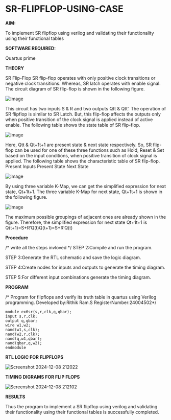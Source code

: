 # SR-FLIPFLOP-USING-CASE

**AIM:**

To implement  SR flipflop using verilog and validating their functionality using their functional tables

**SOFTWARE REQUIRED:**

Quartus prime

**THEORY**

SR Flip-Flop SR flip-flop operates with only positive clock transitions or negative clock transitions. Whereas, SR latch operates with enable signal. The circuit diagram of SR flip-flop is shown in the following figure.

![image](https://github.com/naavaneetha/SR-FLIPFLOP-USING-CASE/assets/154305477/0f710028-ad52-4d3e-9276-8714cf023a25)

 
This circuit has two inputs S & R and two outputs Qtt & Qtt’. The operation of SR flipflop is similar to SR Latch. But, this flip-flop affects the outputs only when positive transition of the clock signal is applied instead of active enable. The following table shows the state table of SR flip-flop.

![image](https://github.com/naavaneetha/SR-FLIPFLOP-USING-CASE/assets/154305477/dabfc4f4-87e3-4cbc-9472-f89ee1b5ed30)

 
Here, Qtt & Qt+1t+1 are present state & next state respectively. So, SR flip-flop can be used for one of these three functions such as Hold, Reset & Set based on the input conditions, when positive transition of clock signal is applied. The following table shows the characteristic table of SR flip-flop. Present Inputs Present State Next State

![image](https://github.com/naavaneetha/SR-FLIPFLOP-USING-CASE/assets/154305477/dd90d16c-aec5-4290-a586-e2346b1e9eb5)

 
By using three variable K-Map, we can get the simplified expression for next state, Qt+1t+1. The three variable K-Map for next state, Qt+1t+1 is shown in the following figure.

![image](https://github.com/naavaneetha/SR-FLIPFLOP-USING-CASE/assets/154305477/473efad6-d70b-4ca7-aeb7-898bbfca319f)

 
The maximum possible groupings of adjacent ones are already shown in the figure. Therefore, the simplified expression for next state Qt+1t+1 is Q(t+1)=S+R′Q(t)Q(t+1)=S+R′Q(t)

**Procedure**

/* write all the steps invloved */
STEP 2:Compile and run the program.

STEP 3:Generate the RTL schematic and save the logic diagram.

STEP 4:Create nodes for inputs and outputs to generate the timing diagram.

STEP 5:For different input combinations generate the timing diagram.

**PROGRAM**

/* Program for flipflops and verify its truth table in quartus using Verilog programming. Developed by:Rithik Ram.S RegisterNumber:24004502*/
```
module ex6sr(s,r,clk,q,qbar);
input s,r,clk;
output q,qbar;
wire w1,w2;
nand(w1,s,clk);
nand(w2,r,clk);
nand(q,w1,qbar);
nand(qbar,q,w2);
endmodule
```

**RTL LOGIC FOR FLIPFLOPS**

![Screenshot 2024-12-08 212022](https://github.com/user-attachments/assets/37ed3ca6-de92-40b0-86be-b7d5e5566fb0)

**TIMING DIGRAMS FOR FLIP FLOPS**

![Screenshot 2024-12-08 212102](https://github.com/user-attachments/assets/eab17937-0f73-4f3b-9d1d-56dcd02a5a98)

**RESULTS**

Thus the program to implement a SR flipflop using verilog and validating their functionality using their functional tables is successfully completed.
